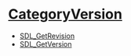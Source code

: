 # [CategoryVersion](CategoryVersion)

<!-- BEGIN CATEGORY LIST -->
- [SDL_GetRevision](SDL_GetRevision)
- [SDL_GetVersion](SDL_GetVersion)
<!-- END CATEGORY LIST -->

